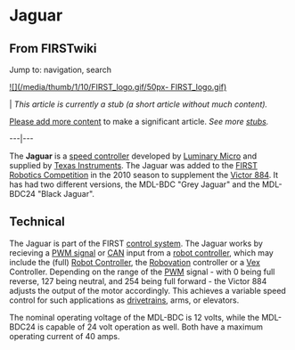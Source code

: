 # Jaguar

## From FIRSTwiki

Jump to: navigation, search

[![](/media/thumb/1/10/FIRST_logo.gif/50px-
FIRST_logo.gif)](Image:FIRST_logo.gif)

| _This article is currently a stub (a short article without much content)._

[Please add more content](http://www.firstwiki.net/index.php?title=Jaguar&action=edit "http://www.firstwiki.net/index.php?title=Jaguar&action=edit") to make a significant article. _See more [stubs](Special:Shortpages "Special:Shortpages")._

---|---

The **Jaguar** is a [speed controller](Speed_Controller "Speed
Controller") developed by [Luminary Micro](/index.php?title=Luminary_Micro&action=edit "Luminary Micro") and supplied by [Texas Instruments](/index.php?title=Texas_Instruments&action=edit "Texas Instruments"). The Jaguar was added to the [FIRST Robotics Competition](FIRST_Robotics_Competition "FIRST Robotics
Competition") in the 2010 season to supplement the [Victor 884](victor-884). It has had two different versions, the MDL-BDC "Grey Jaguar" and the MDL-BDC24 "Black Jaguar".

## Technical

The Jaguar is part of the FIRST [control system](control-system). The Jaguar works by recieving a [PWM signal](PWM_signal "PWM signal") or [CAN](/index.php?title=CAN&action=edit "CAN") input from a [robot controller](robot-controller), which may include the (full) [Robot Controller](Robot_Controller "Robot
Controller"), the [Robovation](robovation) controller or a [Vex](Vex "Vex") Controller. Depending on the range of the [PWM](pwm) signal - with 0 being full reverse, 127 being neutral, and 254 being full forward - the Victor 884 adjusts the output of the motor accordingly. This achieves a variable speed control for such applications as [drivetrains](Drive_trains "Drive trains"), arms, or elevators.

The nominal operating voltage of the MDL-BDC is 12 volts, while the MDL-BDC24 is capable of 24 volt operation as well. Both have a maximum operating current of 40 amps.
